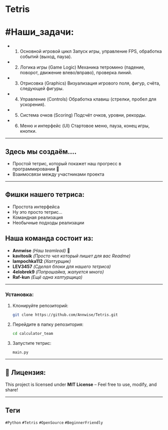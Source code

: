 # Tetris

# #Наши_задачи: 
 - 1. Основной игровой цикл Запуск игры, управление FPS, обработка событий (выход, пауза).
 - 2. Логика игры (Game Logic) Механика тетромино (падение, поворот, движение влево/вправо), проверка линий.
 - 3. Отрисовка (Graphics) Визуализация игрового поля, фигур, счёта, следующей фигуры.
 - 4. Управление (Controls) Обработка клавиш (стрелки, пробел для ускорения).
 - 5. Система очков (Scoring) Подсчёт очков, уровни, рекорды.
 - 6. Меню и интерфейс (UI) Стартовое меню, пауза, конец игры, кнопки.

---

## Здесь мы создаём....
  - Простой тетрис, который покажет наш прогресс в программировании 💪
  - Взаимосвязи между участниками проекта

---

## Фишки нашего тетриса:
 - Простота интерфейса
 - Ну это просто тетрис...
 - Командная реализация
 - Необычные подходы реализации

## Наша команда состоит из:
 - **Annwise** *(Наш teamlead)* 💪
 - **kavitosik** *(Просто чел который пишет для вас Readme)*
 - **lampochka112** *(Халтурщик)*
 - **LEV3457** *(Сделал блоки для нашего тетриса)*
 - **4elobrek9** *(Попрошайка, жалуется много)*
 - **Raf-kun** *(Ещё одна халтурщица)*

---

### Установка:
 1. Клонируйте репозиторий:  
      ```sh
      git clone https://github.com/Annwise/Tetris.git 
      ```  
 2. Перейдите в папку репозитория:
      ```sh
      cd calculator_team
      ```
  3. Запустите тетрис:
      ```sh
      main.py
      ``` 

---

## 📜 **Лицензия:**  
This project is licensed under **MIT License** – Feel free to use, modify, and share!

---

## **Теги**  
`#Python` `#Tetris` `#OpenSource` `#BeginnerFriendly`  